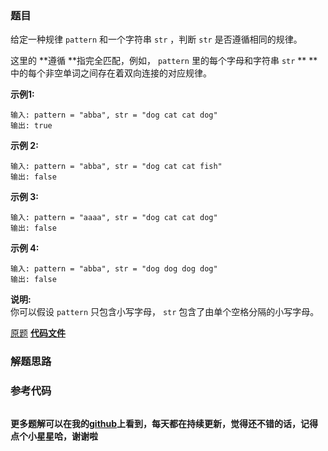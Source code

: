 ### 题目
给定一种规律 `pattern` 和一个字符串 `str` ，判断 `str` 是否遵循相同的规律。

这里的  **遵循  **指完全匹配，例如， `pattern` 里的每个字母和字符串 `str` ** **
中的每个非空单词之间存在着双向连接的对应规律。

**示例1:**

    
    
    输入: pattern = "abba", str = "dog cat cat dog"
    输出: true

**示例 2:**

    
    
    输入: pattern = "abba", str = "dog cat cat fish"
    输出: false

**示例 3:**

    
    
    输入: pattern = "aaaa", str = "dog cat cat dog"
    输出: false

**示例  4:**

    
    
    输入: pattern = "abba", str = "dog dog dog dog"
    输出: false

**说明:**  
你可以假设 `pattern` 只包含小写字母， `str` 包含了由单个空格分隔的小写字母。  

[原题](https://leetcode-cn.com/problems/word-pattern/)    **[代码文件]()**


### 解题思路




### 参考代码

```go


```




**更多题解可以在我的[github](https://github.com/LZH139/leetcode_Go)上看到，每天都在持续更新，觉得还不错的话，记得点个小星星哈，谢谢啦**
